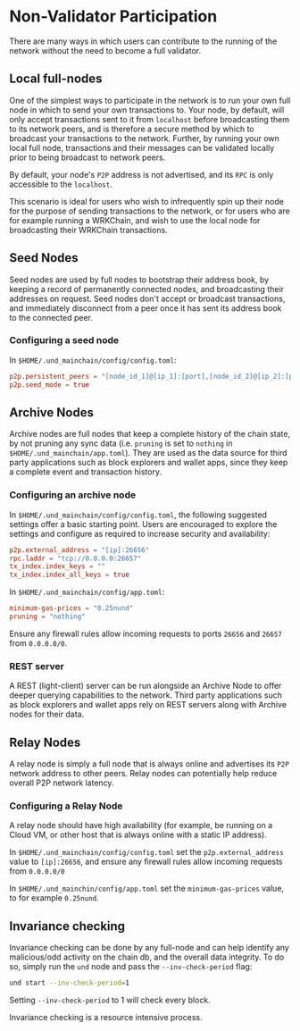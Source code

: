 # Non-Validator Participation

There are many ways in which users can contribute to the running of the network without the need to become a full validator.

## Local full-nodes

One of the simplest ways to participate in the network is to run your own full node in which to send your own transactions to. Your node, by default, will only accept transactions sent to it from `localhost` before broadcasting them to its network peers, and is therefore a secure method by which to broadcast your transactions to the network. Further, by running your own local full node, transactions and their messages can be validated locally prior to being broadcast to network peers.

By default, your node's `P2P` address is not advertised, and its `RPC` is only accessible to the `localhost`.

This scenario is ideal for users who wish to infrequently spin up their node for the purpose of sending transactions to the network, or for users who are for example running a WRKChain, and wish to use the local node for broadcasting their WRKChain transactions.

## Seed Nodes

Seed nodes are used by full nodes to bootstrap their address book, by keeping a record of permanently connected nodes, and broadcasting their addresses on request. Seed nodes don't accept or broadcast transactions, and immediately disconnect from a peer once it has sent its address book to the connected peer.

### Configuring a seed node

In `$HOME/.und_mainchain/config/config.toml`:

```toml
p2p.persistent_peers = "[node_id_1]@[ip_1]:[port],[node_id_2]@[ip_2]:[port]" # List of peers known to the seed that are permanently available
p2p.seed_mode = true
```

## Archive Nodes

Archive nodes are full nodes that keep a complete history of the chain state, by not pruning any sync data (i.e. `pruning` is set to `nothing` in `$HOME/.und_mainchain/app.toml`). They are used as the data source for third party applications such as block explorers and wallet apps, since they keep a complete event and transaction history.

### Configuring an archive node

In `$HOME/.und_mainchain/config/config.toml`, the following suggested settings offer a basic starting point. Users are encouraged to explore the settings and configure as required to increase security and availability:

```toml
p2p.external_address = "[ip]:26656"
rpc.laddr = "tcp://0.0.0.0:26657"
tx_index.index_keys = ""
tx_index.index_all_keys = true
```

In `$HOME/.und_mainchain/config/app.toml`:

```toml
minimum-gas-prices = "0.25nund"
pruning = "nothing"
```

Ensure any firewall rules allow incoming requests to ports `26656` and `26657` from `0.0.0.0/0`.

### REST server

A REST (light-client) server can be run alongside an Archive Node to offer deeper querying capabilities to the network. Third party applications such as block explorers and wallet apps rely on REST servers along with Archive nodes for their data.

## Relay Nodes

A relay node is simply a full node that is always online and advertises its `P2P` network address to other peers. Relay nodes can potentially help reduce overall P2P network latency.

### Configuring a Relay Node

A relay node should have high availability (for example, be running on a Cloud VM, or other host that is always online with a static IP address).

In `$HOME/.und_mainchain/config/config.toml` set the `p2p.external_address` value to `[ip]:26656`, and ensure any firewall rules allow incoming requests from `0.0.0.0/0`

In `$HOME/.und_mainchin/config/app.toml` set the `minimum-gas-prices` value, to for example `0.25nund`.

## Invariance checking

Invariance checking can be done by any full-node and can help identify any malicious/odd activity on the chain db, and the overall data integrity. To do so, simply run the `und` node and pass the `--inv-check-period` flag:

```bash
und start --inv-check-period=1
```

Setting `--inv-check-period` to 1 will check every block.

Invariance checking is a resource intensive process.
